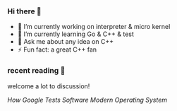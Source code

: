 ### Hi there 👋

<!--
**buggyminer/buggyminer** is a ✨ _special_ ✨ repository because its `README.md` (this file) appears on your GitHub profile.

Here are some ideas to get you started:

- 🔭 I’m currently working on ...
- 🌱 I’m currently learning ...
- 👯 I’m looking to collaborate on ...
- 🤔 I’m looking for help with ...
- 💬 Ask me about ...
- 📫 How to reach me: ...
- 😄 Pronouns: ...
- ⚡ Fun fact: ...
-->

- 🔭 I’m currently working on interpreter & micro kernel
- 🌱 I’m currently learning Go & C++ & test
- 💬 Ask me about any idea on C++
- ⚡ Fun fact: a great C++ fan

### recent reading 📕
welcome a lot to discussion!

*How Google Tests Software*
*Modern Operating System*
